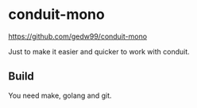 # conduit-mono

https://github.com/gedw99/conduit-mono

Just to make it easier and quicker to work with conduit.

## Build

You need make, golang and git.


